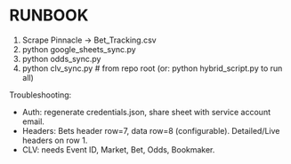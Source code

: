 # RUNBOOK
1) Scrape Pinnacle → Bet_Tracking.csv
2) python google_sheets_sync.py
3) python odds_sync.py
4) python clv_sync.py  # from repo root
(or: python hybrid_script.py to run all)

Troubleshooting:
- Auth: regenerate credentials.json, share sheet with service account email.
- Headers: Bets header row=7, data row=8 (configurable). Detailed/Live headers on row 1.
- CLV: needs Event ID, Market, Bet, Odds, Bookmaker.
